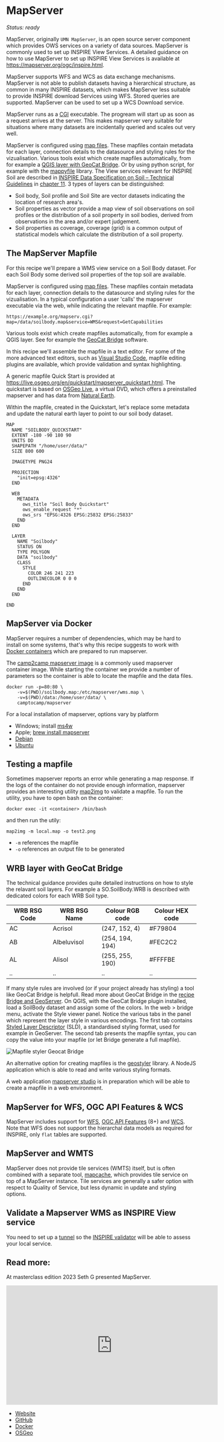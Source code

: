 # MapServer

*Status: ready*

MapServer, originally `UMN MapServer`, is an open source server component which provides OWS services on a variety of data sources.
MapServer is commonly used to set up INSPIRE View Services. A detailed guidance on how to use MapServer to set up INSPIRE View Services is available at https://mapserver.org/ogc/inspire.html.

MapServer supports WFS and WCS as data exchange mechanisms. MapServer is not able to publish datasets having a hierarchical structure, as common in many INSPIRE datasets, which makes MapServer less suitable to provide INSPIRE download Services using WFS. Stored queries are supported. MapServer can be used to set up a WCS Download service.

MapServer runs as a [CGI](https://en.wikipedia.org/wiki/Common_Gateway_Interface) executable. The progream will start up as soon as a request arrives at the server. This makes mapserver very suitable for situations where many datasets are incidentally queried and scales out very well.

MapServer is configured using [map files](https://www.mapserver.org/mapfile/). These mapfiles contain metadata for each layer, connection details to the datasource and styling rules for the vizualisation. Various tools exist which create mapfiles automatically, from for example a [QGIS layer with GeoCat Bridge](bridge-geoserver-geonetwork.md). Or by using python script, for example with the [mappyfile](https://github.com/geographika/mappyfile) library.
The View services relevant for INSPIRE Soil are described in [INSPIRE Data Specification on Soil – Technical Guidelines](https://inspire.ec.europa.eu/id/document/tg/so) in [chapter 11](https://github.com/INSPIRE-MIF/technical-guidelines/blob/2022.2/data/so/dataspecification_so.adoc#layers-to-be-provided-by-inspire-view-services). 3 types of layers can be distinguished:

- Soil body, Soil profile and Soil Site are vector datasets indicating the location of research area's.
- Soil properties as vector provide a map view of soil observations on soil profiles or the distribution of a soil property in soil bodies, derived from observations in the area and/or expert judgement.
- Soil properties as coverage, coverage (grid) is a common output of statistical models which calculate the distribution of a soil property.

## The MapServer Mapfile

For this recipe we'll prepare a WMS view service on a Soil Body dataset. For each Soil Body some derived soil properties of the top soil are available.

MapServer is configured using [map files](https://www.mapserver.org/mapfile/). These mapfiles contain metadata for each layer, connection details to the datasource and styling rules for the vizualisation. In a typical configuration a user 'calls' the mapserver executable via the web, while indicating the relevant mapfile. For example:

```
https://example.org/mapserv.cgi?map=/data/soilbody.map&service=WMS&request=GetCapabilities
```

Various tools exist which create mapfiles automatically, from for example a QGIS layer. See for example the [GeoCat Bridge](https://plugins.qgis.org/plugins/geocatbridge/) software.

In this recipe we'll assemble the mapfile in a text editor. For some of the more advanced text editors, such as [Visual Studio Code](../utils/visualstudiocode.md), mapfile editing plugins are available, which provide validation and syntax highlighting.

A generic mapfile Quick Start is provided at https://live.osgeo.org/en/quickstart/mapserver_quickstart.html. The quickstart is based on [OSGeo Live](https://live.osgeo.org/), a virtual DVD, which offers a preinstalled mapserver and has data from [Natural Earth](https://www.naturalearthdata.com/downloads/).

Within the mapfile, created in the Quickstart, let's replace some metadata and update the natural earth layer to point to our soil body dataset.

``` 
MAP
  NAME "SOILBODY_QUICKSTART"
  EXTENT -180 -90 180 90
  UNITS DD
  SHAPEPATH "/home/user/data/"
  SIZE 800 600

  IMAGETYPE PNG24

  PROJECTION
    "init=epsg:4326"
  END

  WEB
    METADATA
      ows_title "Soil Body Quickstart"
      ows_enable_request "*"
      ows_srs "EPSG:4326 EPSG:25832 EPSG:25833"
    END
  END

  LAYER
    NAME "Soilbody"
    STATUS ON
    TYPE POLYGON
    DATA "soilbody"
    CLASS
      STYLE
        COLOR 246 241 223
        OUTLINECOLOR 0 0 0
      END
    END
  END

END
```

## MapServer via Docker

MapServer requires a number of dependencies, which may be hard to install on some systems, that's why this recipe suggests to work with [Docker containers](../utils/docker.md) which are prepared to run mapserver.

The [camp2camp mapserver image](https://hub.docker.com/r/camptocamp/mapserver) is a commonly used mapserver container image. While starting the container we provide a number of parameters so the container is able to locate the mapfile and the data files.

```
docker run -p=80:80 \
    -v=$(PWD)/soilbody.map:/etc/mapserver/wms.map \
    -v=$(PWD)/data:/home/user/data/ \
    camptocamp/mapserver
```

For a local installation of mapserver, options vary by platform

- Windows; install [ms4w](https://www.ms4w.com) 
- Apple; [brew install mapserver](https://formulae.brew.sh/formula/mapserver)
- [Debian](http://wiki.debian.org/DebianGis) 
- [Ubuntu](https://wiki.ubuntu.com/UbuntuGIS) 

## Testing a mapfile

Sometimes mapserver reports an error while generating a map response.
If the logs of the container do not provide enough information, mapserver provides an interesting utility [map2img](https://mapserver.org/utilities/map2img.html) to validate a mapfile. To run the utility, you have to open bash on the container: 

```
docker exec -it <container> /bin/bash 
```

and then run the utily:

```
map2img -m local.map -o test2.png
```

- `-m` references the mapfile
- `-o` references an output file to be generated

## WRB layer with GeoCat Bridge 

The technical guidance provides quite detailed instructions on how to style the relavant soil layers. For example a SO.SoilBody.WRB is described with dedicated colors for each WRB Soil type.

| WRB RSG Code | WRB RSG Name | Colour RGB code | Colour HEX code |
| --- | --- | --- | --- |
| AC | Acrisol | (247, 152, 4) | #F79804 |
| AB | Albeluvisol | (254, 194, 194) | #FEC2C2 |
| AL | Alisol | (255, 255, 190) | #FFFFBE |
| .. | .. | .. | .. |

If many style rules are involved (or if your project already has styling) a tool like GeoCat Bridge is helpfull. Read more about GeoCat Bridge in the [recipe Bridge and GeoServer](bridge-geoserver-geonetwork.md). On QGIS, with the GeoCat Bridge plugin installed, load a SoilBody dataset and assign some of the colors. In the web > bridge menu, activate the Style viewer panel. Notice the various tabs in the panel which represent the layer style in various encodings. The first tab contains [Styled Layer Descriptor](https://www.ogc.org/standards/sld) (SLD), a standardised styling format, used for example in GeoServer. The second tab presents the mapfile syntax, you can copy the value into your mapfile (or let Bridge generate a full mapfile).

![Mapfile styler Geocat Bridge](img/bridge-mapfile-styler.png)

An alternative option for creating mapfiles is the [geostyler](https://geostyler.org/) library. A NodeJS application which is able to read and write various styling formats.

A web application [mapserver studio](https://mapserverstudio.net/) is in preparation which will be able to create a mapfile in a web environment.

## MapServer for WFS, OGC API Features & WCS

MapServer includes support for [WFS](https://mapserver.org/ogc/wfs_server.html), [OGC API Features](https://mapserver.org/ogc/ogc_api.html) (8+) and [WCS](https://mapserver.org/ogc/wcs_server.html). Note that WFS does not support the hierarchal data models as required for INSPIRE, only `flat` tables are supported.

## MapServer and WMTS

MapServer does not provide tile services (WMTS) itself, but is often combined with a separate tool, [mapcache](https://mapserver.org/mapcache/), which provides tile service on top of a MapServer instance. Tile services are generally a safer option with respect to Quality of Service, but less dynamic in update and styling options. 

## Validate a Mapserver WMS as INSPIRE View service

You need to set up a [tunnel](../utils/localtunnel.md) so the [INSPIRE validator](https://inspire.ec.europa.eu/validator/home/index.html) will be able to assess your local service. 


## Read more:

At masterclass edition 2023 Seth G presented MapServer.

<iframe title='MapServer Primer' width="560"  height="315"  src="https://wur.yuja.com/v/ejp-sda-mapserver?preload=false" frameborder="0" webkitallowfullscreen mozallowfullscreen allowfullscreen loading="lazy"></iframe>

- [Website](https://mapserver.org)
- [GitHub](https://github.com/MapServer/MapServer)
- [Docker](https://hub.docker.com/r/camptocamp/mapserver)
- [OSGeo](https://www.osgeo.org/projects/mapserver)
